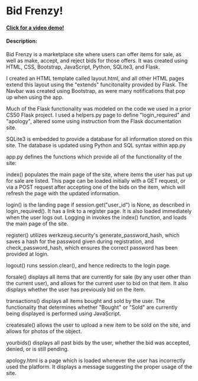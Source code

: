 # Bid Frenzy!
#### [Click for a video demo!](https://www.youtube.com/watch?v=07QwSRYMB6s)
#### Description:

Bid Frenzy is a marketplace site where users can offer items for sale, as well as make, accept, and reject bids for those offers.
It was created using HTML, CSS, Bootstrap, JavaScript, Python, SQLite3, and Flask. 

I created an HTML template called layout.html, and all other HTML pages extend this layout using the "extends" funcitonality provided by Flask. The Navbar was created using Bootstrap, as were many notifications that pop up when using the app.

Much of the Flask functionality was modeled on the code we used in a prior CS50 Flask project. I used a helpers.py page to define "login_required" and "apology", altered some using instruction from the Flask documentation site.

SQLite3 is embedded to provide a database for all information stored on this site. The database is updated using Python and SQL syntax within app.py

app.py defines the functions which provide all of the functionality of the site:

index() populates the main page of the site, where items the user has put up for sale are listed. This page can be loaded initially with a GET request, or via a POST request after accepting one of the bids on the item, which will refresh the page with the updated information. 

login() is the landing page if session.get("user_id") is None, as described in login_required(). It has a link to a register page. It is also loaded immediately when the user logs out. Logging in invokes the index() function, and loads the main page of the site.

register() utilizes werkzeug.security's generate_password_hash, which saves a hash for the password given during registration, and check_password_hash, which ensures the correct password has been provided at login.

logout() runs session.clear(), and hence redirects to the login page.

forsale() displays all items that are currently for sale (by any user other than the current user), and allows for the current user to bid on that item. It also displays whether the user has previously bid on the item.

transactions() displays all items bought and sold by the user. The functionality that determines whether "Bought" or "Sold" are currently being displayed is performed using JavaScript.

createsale() allows the user to upload a new item to be sold on the site, and allows for photos of the object.

yourbids() displays all past bids by the user, whether the bid was accepted, denied, or is still pending.

apology.html is a page which is loaded whenever the user has incorrectly used the platform. It displays a message suggesting the proper usage of the site.
